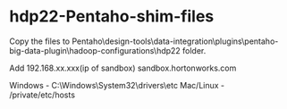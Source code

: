 # hdp22-Pentaho-shim-files

Copy the files to Pentaho\design-tools\data-integration\plugins\pentaho-big-data-plugin\hadoop-configurations\hdp22 folder.


Add 192.168.xx.xxx(ip of sandbox) sandbox.hortonworks.com 

Windows - C:\Windows\System32\drivers\etc
Mac/Linux - /private/etc/hosts
